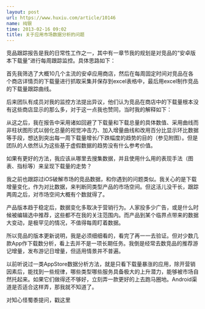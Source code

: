 ```yaml
---
layout: post
url: https://www.huxiu.com/article/10146
name: 纯银
time: 2013-02-16 09:02
title: 关于应用市场数据分析的问题
---
```

竞品跟踪报告是我的日常性工作之一，其中有一章节我的规划是对竞品的“安卓版本下载量”进行每周跟踪监控。具体思路如下：

首先我筛选了大概10几个主流的安卓应用商店，然后在每周固定时间对竞品在各个商店详情页的下载量进行抓取采集并保存到excel表格中，最后用excel制作竞品的下载量跟踪曲线。

后来团队有成员对我的监控方法提出异议，他们认为竞品在商店中的下载量根本没有这些商店显示的那么多，对于这一点我也赞同，当时我的解释如下：

从这之后，我在报告中采用诸如回避了下载量和下载总量的具体数值、采用曲线而非柱状图形式以弱化总量的视觉冲击力、加入增量曲线和改用百分比显示环比数据等手段，想达到突出每一周下载量增长/下跌幅度的趋势的目的（参见附图）。但是团队的人依然认为这些基于虚假数据的趋势没有什么参考价值。

如果有更好的方法，我应该从哪里去搜集数据，并且使用什么用的表现手法（图表、指标等）来呈现下载量的走势？

我之前也跟踪过iOS破解市场的竞品数据，和你遇到的问题类似。我关心的是下载增量变化，作为对比数据，来判断同类型产品的市场空间。但这活儿没干长，跟踪两周之后，对市场空间大概有个数就得了。

产品版本趋于稳定后，数据变化多取决于营销行为。人家投多少广告，或是什么时候被编辑选中推荐，这些都不在我的关注范围内。而产品到某个临界点带来的数据大变动，是极罕见的情况，不值得每周盯着数据。

所以竞品的版本更新说明，我是必须细细看的，看完了再一一去验证。但对少数几款App作下载数分析，看上去并不是一项长期任务。我倒是经常去数竞品的推荐游记增量，发布游记日增量，但适用情景并不普遍。

以前听说过一类AppStore数据分析方法，就是只看下载量暴涨的应用，除开营销因素后，能找到一些规律，哪些类型哪些服务具备极大的上升潜力，能够被市场自然托起来。如果它们做得还不够好，立刻弄一款更好的上去跑马圈地。Android渠道是否适合这样弄，那我就不知道了。

对知心怪蜀黍提问，戳这里

